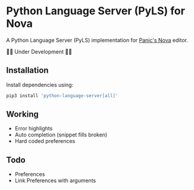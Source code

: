# Python Language Server (PyLS) for Nova

A Python Language Server (PyLS) implementation for [Panic's Nova](https://nova.app) editor.

🚧🚧 Under Development 🚧🚧

## Installation

Install dependencies using:

```bash
pip3 install 'python-language-server[all]'
```

## Working

- Error highlights
- Auto completion (snippet fills broken)
- Hard coded preferences

## Todo

- Preferences
- Link Preferences with arguments

